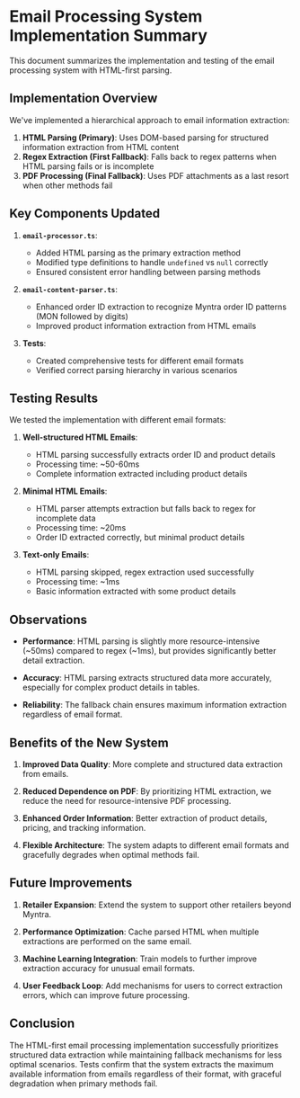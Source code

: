 # Email Processing System Implementation Summary

This document summarizes the implementation and testing of the email processing system with HTML-first parsing.

## Implementation Overview

We've implemented a hierarchical approach to email information extraction:

1. **HTML Parsing (Primary)**: Uses DOM-based parsing for structured information extraction from HTML content
2. **Regex Extraction (First Fallback)**: Falls back to regex patterns when HTML parsing fails or is incomplete
3. **PDF Processing (Final Fallback)**: Uses PDF attachments as a last resort when other methods fail

## Key Components Updated

1. **`email-processor.ts`**: 
   - Added HTML parsing as the primary extraction method
   - Modified type definitions to handle `undefined` vs `null` correctly
   - Ensured consistent error handling between parsing methods

2. **`email-content-parser.ts`**:
   - Enhanced order ID extraction to recognize Myntra order ID patterns (MON followed by digits)
   - Improved product information extraction from HTML emails

3. **Tests**:
   - Created comprehensive tests for different email formats
   - Verified correct parsing hierarchy in various scenarios

## Testing Results

We tested the implementation with different email formats:

1. **Well-structured HTML Emails**:
   - HTML parsing successfully extracts order ID and product details
   - Processing time: ~50-60ms
   - Complete information extracted including product details

2. **Minimal HTML Emails**:
   - HTML parser attempts extraction but falls back to regex for incomplete data
   - Processing time: ~20ms
   - Order ID extracted correctly, but minimal product details

3. **Text-only Emails**:
   - HTML parsing skipped, regex extraction used successfully
   - Processing time: ~1ms
   - Basic information extracted with some product details

## Observations

- **Performance**: HTML parsing is slightly more resource-intensive (~50ms) compared to regex (~1ms), but provides significantly better detail extraction.
  
- **Accuracy**: HTML parsing extracts structured data more accurately, especially for complex product details in tables.
  
- **Reliability**: The fallback chain ensures maximum information extraction regardless of email format.

## Benefits of the New System

1. **Improved Data Quality**: More complete and structured data extraction from emails.

2. **Reduced Dependence on PDF**: By prioritizing HTML extraction, we reduce the need for resource-intensive PDF processing.

3. **Enhanced Order Information**: Better extraction of product details, pricing, and tracking information.

4. **Flexible Architecture**: The system adapts to different email formats and gracefully degrades when optimal methods fail.

## Future Improvements

1. **Retailer Expansion**: Extend the system to support other retailers beyond Myntra.

2. **Performance Optimization**: Cache parsed HTML when multiple extractions are performed on the same email.

3. **Machine Learning Integration**: Train models to further improve extraction accuracy for unusual email formats.

4. **User Feedback Loop**: Add mechanisms for users to correct extraction errors, which can improve future processing.

## Conclusion

The HTML-first email processing implementation successfully prioritizes structured data extraction while maintaining fallback mechanisms for less optimal scenarios. Tests confirm that the system extracts the maximum available information from emails regardless of their format, with graceful degradation when primary methods fail. 